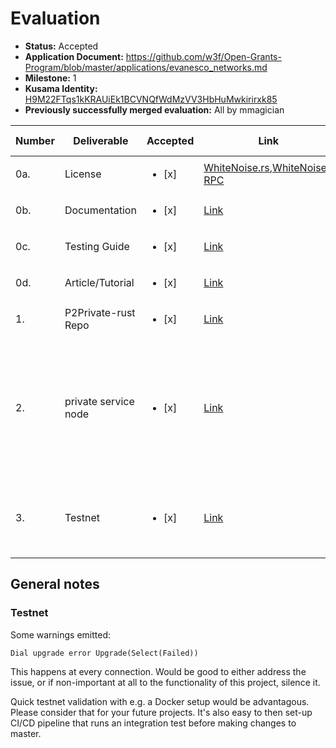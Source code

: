# Evaluation

* **Status:** Accepted
* **Application Document:** https://github.com/w3f/Open-Grants-Program/blob/master/applications/evanesco_networks.md
* **Milestone:** 1
* **Kusama Identity:** [H9M22FTqs1kKRAUiEk1BCVNQfWdMzVV3HbHuMwkirirxk85](https://polkascan.io/pre/kusama/account/H9M22FTqs1kKRAUiEk1BCVNQfWdMzVV3HbHuMwkirirxk85)
* **Previously successfully merged evaluation:** All by mmagician

| Number | Deliverable          | Accepted               | Link                                                                                                                                                                  | Evaluation notes                                                                                                                   |
|--------|----------------------|------------------------|-----------------------------------------------------------------------------------------------------------------------------------------------------------------------|------------------------------------------------------------------------------------------------------------------------------------|
|    0a. | License              | <ul><li>[x] </li></ul> | [WhiteNoise.rs](https://github.com/Evanesco-Labs/WhiteNoise.rs/blob/main/LICENSE),[WhiteNoise-RPC](https://github.com/Evanesco-Labs/WhiteNoise-RPC/blob/main/LICENSE) |                                                                                                                                    |
|    0b. | Documentation        | <ul><li>[x] </li></ul> | [Link](https://github.com/Evanesco-Labs/WhiteNoise.rs/blob/94372dc6d2ab5958b747529aa6899ab070b623bd/whitenoise.md)                                                    |                                                                                                                                    |
|    0c. | Testing Guide        | <ul><li>[x] </li></ul> | [Link](https://github.com/Evanesco-Labs/substrate/blob/master/tutorial.md)                                                                                            |                                                                                                                                    |
|    0d. | Article/Tutorial     | <ul><li>[x] </li></ul> | [Link](https://github.com/Evanesco-Labs/substrate/blob/master/tutorial.md)                                                                                            | Tutorial improved                                                                                                                  |
|     1. | P2Private-rust Repo  | <ul><li>[x] </li></ul> | [Link](https://github.com/Evanesco-Labs/WhiteNoise.rs)                                                                                                                |                                                                                                                                    |
|     2. | private service node | <ul><li>[x] </li></ul> | [Link](https://github.com/Evanesco-Labs/substrate.git)                                                                                                                | Integration with substrate limited to running the WhiteNoise.rs binary alongside the substrate node, which can accept RPC requests |
|     3. | Testnet              | <ul><li>[x] </li></ul> | [Link](https://github.com/Evanesco-Labs/substrate/blob/master/tutorial.md#4-whitenoise-testnet)                                                                       | Straightforward to setup after the documentation had been updated                                                                  |

## General notes

### Testnet

Some warnings emitted: 
```
Dial upgrade error Upgrade(Select(Failed))
```

This happens at every connection. Would be good to either address the issue, or if non-important at all to the functionality of this project, silence it.

Quick testnet validation with e.g. a Docker setup would be advantagous. Please consider that for your future projects. It's also easy to then set-up CI/CD pipeline that runs an integration test before making changes to master.
